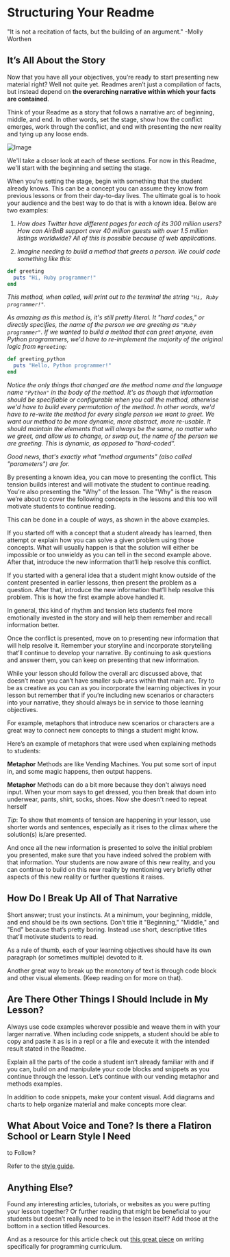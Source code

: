 # Structuring Your Readme

  "It is not a recitation of facts, but the building of an argument." -Molly
  Worthen

## It’s All About the Story

Now that you have all your objectives, you’re ready to start presenting new
material right? Well not quite yet. Readmes aren’t just a compilation of facts,
but instead depend on **the overarching narrative within which your facts are
contained**.

Think of your Readme as a story that follows a narrative arc of beginning,
middle, and end. In other words, set the stage, show how the conflict emerges,
work through the conflict, and end with presenting the new reality and tying up
any loose ends.

![Image](http://farm3.static.flickr.com/2388/2387371826_509e4d0f06_o.png)

We'll take a closer look at each of these sections. For now in this Readme,
we'll start with the beginning and setting the stage.

When you’re setting the stage, begin with something that the student already
knows. This can be a concept you can assume they know from previous lessons or
from their day-to-day lives. The ultimate goal is to hook your audience and the
best way to do that is with a known idea.  Below are two examples:

1) *How does Twitter have different pages for each of its 300 million users?
How can AirBnB support over 40 million guests with over 1.5 million listings
worldwide? All of this is possible because of web applications.*

2) *Imagine needing to build a method that greets a person. We could code
something like this:*

```ruby
def greeting
  puts "Hi, Ruby programmer!"
end
```

*This method, when called, will print out to the terminal the string `"Hi, Ruby
programmer!"`.*

*As amazing as this method is, it's still pretty literal. It "hard codes," or
directly specifies, the name of the person we are greeting as `"Ruby
programmer"`. If we wanted to build a method that can greet anyone, even Python
programmers, we'd have to re-implement the majority of the original logic from
`#greeting`:*

```ruby
def greeting_python
  puts "Hello, Python programmer!"
end
```

*Notice the only things that changed are the method name and the language name
`"Python"` in the body of the method. It's as though that information should be
specifiable or configurable when you call the method, otherwise we'd have to
build every permutation of the method. In other words, we'd have to re-write
the method for every single person we want to greet. We want our method to be
more dynamic, more abstract, more re-usable. It should maintain the elements
that will always be the same, no matter who we greet, and allow us to change,
or swap out, the name of the person we are greeting. This is dynamic, as
opposed to "hard-coded".*

*Good news, that's exactly what "method arguments" (also called "parameters")
are for.*

By presenting a known idea, you can move to presenting the conflict. This
tension builds interest and will motivate the student to continue reading.
You’re also presenting the "Why" of the lesson. The "Why" is the reason we’re
about to cover the following concepts in the lessons and this too will motivate
students to continue reading.

This can be done in a couple of ways, as shown in the above examples.

If you started off with a concept that a student already has learned, then
attempt or explain how you can solve a given problem using those concepts.
What will usually happen is that the solution will either be impossible or too
unwieldy as you can tell in the second example above. After that, introduce the
new information that’ll help resolve this conflict.

If you started with a general idea that a student might know outside of the
content presented in earlier lessons, then present the problem as a question.
After that, introduce the new information that’ll help resolve this problem.
This is how the first example above handled it.

In general, this kind of rhythm and tension lets students feel more emotionally
invested in the story and will help them remember and recall information
better.

Once the conflict is presented, move on to presenting new information that will
help resolve it.  Remember your storyline and incorporate storytelling that’ll
continue to develop your narrative. By continuing to ask questions and answer
them, you can keep on presenting that new information.

While your lesson should follow the overall arc discussed above, that doesn’t
mean you can’t have smaller sub-arcs within that main arc. Try to be as
creative as you can as you incorporate the learning objectives in your lesson
but remember that if you’re including new scenarios or characters into your
narrative, they should always be in service to those learning objectives.

For example, metaphors that introduce new scenarios or characters are a great
way to connect new concepts to things a student might know.

Here’s an example of metaphors that were used when explaining methods to
students:

**Metaphor** Methods are like Vending Machines. You put some sort of input in,
and some magic happens, then output happens.

**Metaphor** Methods can do a bit more because they don't always need input.
When your mom says to get dressed, you then break that down into underwear,
pants, shirt, socks, shoes. Now she doesn't need to repeat herself

*Tip*: To show that moments of tension are happening in your lesson, use
shorter words and sentences, especially as it rises to the climax where the
solution(s) is/are presented.

And once all the new information is presented to solve the initial problem you
presented, make sure that you have indeed solved the problem with that
information. Your students are now aware of this new reality, and you can
continue to build on this new reality by mentioning very briefly other aspects
of this new reality or further questions it raises.

## How Do I Break Up All of That Narrative

Short answer; trust your instincts. At a minimum, your beginning, middle, and
end should be its own sections. Don’t title it "Beginning," "Middle," and "End"
because that’s pretty boring. Instead use short, descriptive titles that’ll
motivate students to read.

As a rule of thumb, each of your learning objectives should have its own
paragraph (or sometimes multiple) devoted to it.

Another great way to break up the monotony of text is through code block and
other visual elements. (Keep reading on for more on that).

## Are There Other Things I Should Include in My Lesson?

Always use code examples wherever possible and weave them in with your larger
narrative. When including code snippets, a student should be able to copy and
paste it as is in a repl or a file and execute it with the intended result
stated in the Readme.

Explain all the parts of the code a student isn’t already familiar with and if
you can, build on and manipulate your code blocks and snippets as you continue
through the lesson. Let’s continue with our vending metaphor and methods
examples.

In addition to code snippets, make your content visual. Add diagrams and charts
to help organize material and make concepts more clear.

## What About Voice and Tone? Is there a Flatiron School or Learn Style I Need
to Follow?

Refer to the [style guide](./style_guide.md).

## Anything Else?

Found any interesting articles, tutorials, or websites as you were putting your
lesson together? Or further reading that might be beneficial to your students
but doesn’t really need to be in the lesson itself? Add those at the bottom in
a section titled Resources.

And as a resource for this article check out [this great
piece][programming-curr] on writing specifically for programming curriculum.

[programming-curr]: http://worrydream.com/LearnableProgramming

